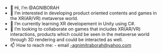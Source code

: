 - 👋 Hi, I’m @AGNIBORAH
- 👀 I’m interested in developing product oriented contents and games in the  XR(AR/VR) metaverse world. 
- 🌱 I’m currently learning XR developement in Unity using C#.
- 💞️ I’m looking to collaborate on games that includes XR(AR/VR) interactions, products which could be seen in the metaverse world through 3D rendering and could be interacted as well. 
- 📫 How to reach me: - email -agnimitraborah@yahoo.com

<!---
AGNIBORAH/AGNIBORAH is a ✨ special ✨ repository because its `README.md` (this file) appears on your GitHub profile.
You can click the Preview link to take a look at your changes.
--->
